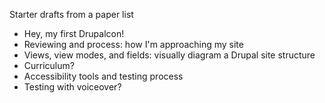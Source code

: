 Starter drafts from a paper list
* Hey, my first Drupalcon!
* Reviewing and process: how I'm approaching my site
* Views, view modes, and fields: visually diagram a Drupal site structure
* Curriculum?
* Accessibility tools and testing process
* Testing with voiceover?
